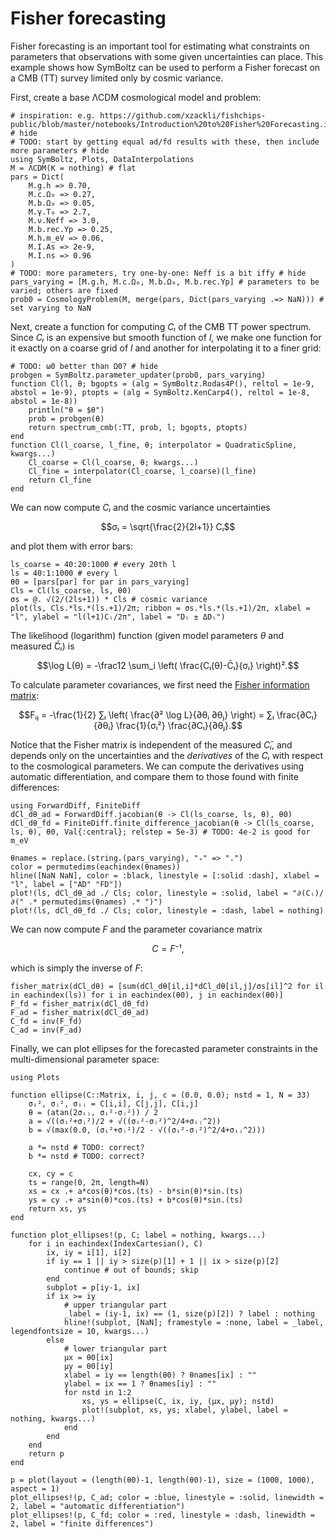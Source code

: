 # Fisher forecasting

Fisher forecasting is an important tool for estimating what constraints on parameters that observations with some given uncertainties can place.
This example shows how SymBoltz can be used to perform a Fisher forecast on a CMB (TT) survey limited only by cosmic variance.

First, create a base ΛCDM cosmological model and problem:
```@example forecast
# inspiration: e.g. https://github.com/xzackli/fishchips-public/blob/master/notebooks/Introduction%20to%20Fisher%20Forecasting.ipynb # hide
# TODO: start by getting equal ad/fd results with these, then include more parameters # hide
using SymBoltz, Plots, DataInterpolations
M = ΛCDM(K = nothing) # flat
pars = Dict(
    M.g.h => 0.70,
    M.c.Ω₀ => 0.27,
    M.b.Ω₀ => 0.05,
    M.γ.T₀ => 2.7,
    M.ν.Neff => 3.0,
    M.b.rec.Yp => 0.25,
    M.h.m_eV => 0.06,
    M.I.As => 2e-9,
    M.I.ns => 0.96
)
# TODO: more parameters, try one-by-one: Neff is a bit iffy # hide
pars_varying = [M.g.h, M.c.Ω₀, M.b.Ω₀, M.b.rec.Yp] # parameters to be varied; others are fixed
prob0 = CosmologyProblem(M, merge(pars, Dict(pars_varying .=> NaN))) # set varying to NaN
```

Next, create a function for computing $Cₗ$ of the CMB TT power spectrum.
Since $Cₗ$ is an expensive but smooth function of $l$, we make one function for it exactly on a coarse grid of $l$ and another for interpolating it to a finer grid:
```@example forecast
# TODO: ω0 better than Ω0? # hide
probgen = SymBoltz.parameter_updater(prob0, pars_varying)
function Cl(l, θ; bgopts = (alg = SymBoltz.Rodas4P(), reltol = 1e-9, abstol = 1e-9), ptopts = (alg = SymBoltz.KenCarp4(), reltol = 1e-8, abstol = 1e-8))
    println("θ = $θ")
    prob = probgen(θ)
    return spectrum_cmb(:TT, prob, l; bgopts, ptopts)
end
function Cl(l_coarse, l_fine, θ; interpolator = QuadraticSpline, kwargs...)
    Cl_coarse = Cl(l_coarse, θ; kwargs...)
    Cl_fine = interpolator(Cl_coarse, l_coarse)(l_fine)
    return Cl_fine
end
```
We can now compute $Cₗ$ and the cosmic variance uncertainties
```math
σₗ = \sqrt{\frac{2}{2l+1}} Cₗ
```
and plot them with error bars:
```@example forecast
ls_coarse = 40:20:1000 # every 20th l
ls = 40:1:1000 # every l
θ0 = [pars[par] for par in pars_varying]
Cls = Cl(ls_coarse, ls, θ0)
σs = @. √(2/(2ls+1)) * Cls # cosmic variance
plot(ls, Cls.*ls.*(ls.+1)/2π; ribbon = σs.*ls.*(ls.+1)/2π, xlabel = "l", ylabel = "l(l+1)Cₗ/2π", label = "Dₗ ± ΔDₗ")
```
The likelihood (logarithm) function (given model parameters $θ$ and measured $̄\bar{C}ₗ$) is
```math
\log L(θ) = -\frac12 \sum_i \left( \frac{Cₗ(θ)-C̄ₗ}{σᵢ} \right)².
```
To calculate parameter covariances, we first need the [Fisher information matrix](https://en.wikipedia.org/wiki/Fisher_information):
```math
Fᵢⱼ = -\frac{1}{2} ∑ₗ \left⟨ \frac{∂² \log L}{∂θᵢ ∂θⱼ} \right⟩ = ∑ₗ \frac{∂Cₗ}{∂θᵢ} \frac{1}{σₗ²} \frac{∂Cₗ}{∂θⱼ}.
```
Notice that the Fisher matrix is independent of the measured $C̄ₗ$, and depends only on the uncertainties and the *derivatives* of the $Cₗ$ with respect to the cosmological parameters.
We can compute the derivatives using automatic differentiation, and compare them to those found with finite differences:
```@example forecast
using ForwardDiff, FiniteDiff
dCl_dθ_ad = ForwardDiff.jacobian(θ -> Cl(ls_coarse, ls, θ), θ0)
dCl_dθ_fd = FiniteDiff.finite_difference_jacobian(θ -> Cl(ls_coarse, ls, θ), θ0, Val{:central}; relstep = 5e-3) # TODO: 4e-2 is good for m_eV

θnames = replace.(string.(pars_varying), "₊" => ".")
color = permutedims(eachindex(θnames))
hline([NaN NaN], color = :black, linestyle = [:solid :dash], xlabel = "l", label = ["AD" "FD"])
plot!(ls, dCl_dθ_ad ./ Cls; color, linestyle = :solid, label = "∂(Cₗ)/∂(" .* permutedims(θnames) .* ")")
plot!(ls, dCl_dθ_fd ./ Cls; color, linestyle = :dash, label = nothing)
```
We can now compute $F$ and the parameter covariance matrix
```math
C = F⁻¹,
```
which is simply the inverse of $F$:
```@example forecast
fisher_matrix(dCl_dθ) = [sum(dCl_dθ[il,i]*dCl_dθ[il,j]/σs[il]^2 for il in eachindex(ls)) for i in eachindex(θ0), j in eachindex(θ0)]
F_fd = fisher_matrix(dCl_dθ_fd)
F_ad = fisher_matrix(dCl_dθ_ad)
C_fd = inv(F_fd)
C_ad = inv(F_ad)
```
Finally, we can plot ellipses for the forecasted parameter constraints in the multi-dimensional parameter space:
```@example forecast
using Plots

function ellipse(C::Matrix, i, j, c = (0.0, 0.0); nstd = 1, N = 33)
    σᵢ², σⱼ², σᵢⱼ = C[i,i], C[j,j], C[i,j]
    θ = (atan(2σᵢⱼ, σᵢ²-σⱼ²)) / 2
    a = √((σᵢ²+σⱼ²)/2 + √((σᵢ²-σⱼ²)^2/4+σᵢⱼ^2))
    b = √(max(0.0, (σᵢ²+σⱼ²)/2 - √((σᵢ²-σⱼ²)^2/4+σᵢⱼ^2)))

    a *= nstd # TODO: correct?
    b *= nstd # TODO: correct?

    cx, cy = c
    ts = range(0, 2π, length=N)
    xs = cx .+ a*cos(θ)*cos.(ts) - b*sin(θ)*sin.(ts)
    ys = cy .+ a*sin(θ)*cos.(ts) + b*cos(θ)*sin.(ts)
    return xs, ys
end

function plot_ellipses!(p, C; label = nothing, kwargs...)
    for i in eachindex(IndexCartesian(), C)
        ix, iy = i[1], i[2]
        if iy == 1 || iy > size(p)[1] + 1 || ix > size(p)[2]
            continue # out of bounds; skip
        end
        subplot = p[iy-1, ix]
        if ix >= iy
            # upper triangular part
            _label = (iy-1, ix) == (1, size(p)[2]) ? label : nothing
            hline!(subplot, [NaN]; framestyle = :none, label = _label, legendfontsize = 10, kwargs...)
        else
            # lower triangular part
            μx = θ0[ix]
            μy = θ0[iy]
            xlabel = iy == length(θ0) ? θnames[ix] : ""
            ylabel = ix == 1 ? θnames[iy] : ""
            for nstd in 1:2
                xs, ys = ellipse(C, ix, iy, (μx, μy); nstd)
                plot!(subplot, xs, ys; xlabel, ylabel, label = nothing, kwargs...)
            end
        end
    end
    return p
end

p = plot(layout = (length(θ0)-1, length(θ0)-1), size = (1000, 1000), aspect = 1)
plot_ellipses!(p, C_ad; color = :blue, linestyle = :solid, linewidth = 2, label = "automatic differentiation")
plot_ellipses!(p, C_fd; color = :red, linestyle = :dash, linewidth = 2, label = "finite differences")
```

